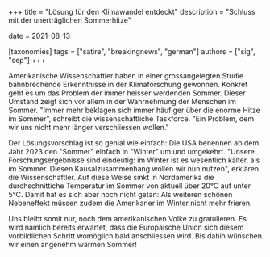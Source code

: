 +++
title = "Lösung für den Klimawandel entdeckt"
description = "Schluss mit der unerträglichen Sommerhitze"

date = 2021-08-13

[taxonomies]
tags = ["satire", "breakingnews", "german"]
authors = ["sig", "sep"]
+++

Amerikanische Wissenschaftler haben in einer grossangelegten Studie bahnbrechende Erkenntnisse in der Klimaforschung gewonnen. Konkret geht es um das Problem der immer heisser werdenden Sommer. Dieser Umstand zeigt sich vor allem in der Wahrnehmung der Menschen im Sommer. "Immer mehr beklagen sich immer häufiger über die enorme Hitze im Sommer", schreibt die wissenschaftliche Taskforce. "Ein Problem, dem wir uns nicht mehr länger verschliessen wollen."

Der Lösungsvorschlag ist so genial wie einfach: Die USA benennen ab dem Jahr 2023 den "Sommer" einfach in "Winter" um und umgekehrt. "Unsere Forschungsergebnisse sind eindeutig: im Winter ist es wesentlich kälter, als im Sommer. Diesen Kausalzusammenhang wollen wir nun nutzen", erklären die Wissenschaftler. Auf diese Weise sinkt in Nordamerika die durchschnittiche Temperatur im Sommer von aktuell über 20°C auf unter 5°C. Damit hat es sich aber noch nicht getan: Als weiteren schönen Nebeneffekt müssen zudem die Amerikaner im Winter nicht mehr frieren.

Uns bleibt somit nur, noch dem amerikanischen Volke zu gratulieren. Es wird nämlich bereits erwartet, dass die Europäische Union sich diesem vorbildlichen Schritt womöglich bald anschliessen wird. Bis dahin wünschen wir einen angenehm warmen Sommer!
